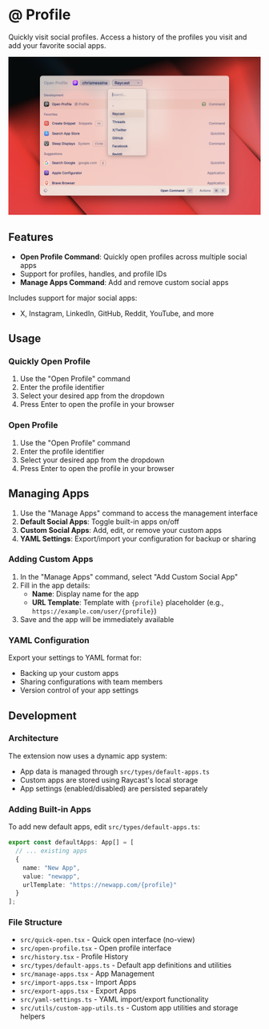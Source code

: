 # @ Profile

Quickly visit social profiles. Access a history of the profiles you visit and add your favorite social apps.

![@ Profile Extension](metadata/social-profile-1.png)

## Features

- **Open Profile Command**: Quickly open profiles across multiple social apps
- Support for profiles, handles, and profile IDs
- **Manage Apps Command**: Add and remove custom social apps

Includes support for major social apps:

- X, Instagram, LinkedIn, GitHub, Reddit, YouTube, and more

## Usage

### Quickly Open Profile

1. Use the "Open Profile" command
2. Enter the profile identifier
3. Select your desired app from the dropdown
4. Press Enter to open the profile in your browser

### Open Profile

1. Use the "Open Profile" command
2. Enter the profile identifier
3. Select your desired app from the dropdown
4. Press Enter to open the profile in your browser

## Managing Apps

1. Use the "Manage Apps" command to access the management interface
2. **Default Social Apps**: Toggle built-in apps on/off
3. **Custom Social Apps**: Add, edit, or remove your custom apps
4. **YAML Settings**: Export/import your configuration for backup or sharing

### Adding Custom Apps

1. In the "Manage Apps" command, select "Add Custom Social App"
2. Fill in the app details:
   - **Name**: Display name for the app
   - **URL Template**: Template with `{profile}` placeholder (e.g., `https://example.com/user/{profile}`)
3. Save and the app will be immediately available

### YAML Configuration

Export your settings to YAML format for:

- Backing up your custom apps
- Sharing configurations with team members
- Version control of your app settings

## Development

### Architecture

The extension now uses a dynamic app system:

- App data is managed through `src/types/default-apps.ts`
- Custom apps are stored using Raycast's local storage
- App settings (enabled/disabled) are persisted separately

### Adding Built-in Apps

To add new default apps, edit `src/types/default-apps.ts`:

```typescript
export const defaultApps: App[] = [
  // ... existing apps
  {
    name: "New App",
    value: "newapp",
    urlTemplate: "https://newapp.com/{profile}"
  }
];
```

### File Structure

- `src/quick-open.tsx` - Quick open interface (no-view)
- `src/open-profile.tsx` - Open profile interface
- `src/history.tsx` - Profile History
- `src/types/default-apps.ts` - Default app definitions and utilities
- `src/manage-apps.tsx` - App Management
- `src/import-apps.tsx` - Import Apps
- `src/export-apps.tsx` - Export Apps
- `src/yaml-settings.ts` - YAML import/export functionality
- `src/utils/custom-app-utils.ts` - Custom app utilities and storage helpers
